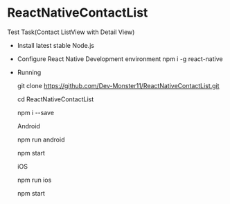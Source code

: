 # ReactNativeContactList

Test Task(Contact ListView with Detail View)

- Install latest stable Node.js
- Configure React Native Development environment
   npm i -g react-native
- Running

   git clone https://github.com/Dev-Monster11/ReactNativeContactList.git
   
   cd ReactNativeContactList
   
   npm i --save
   
   Android
   
   npm run android
   
   npm start
   
   
   iOS
   
   npm run ios
   
   npm start

